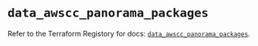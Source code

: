 # `data_awscc_panorama_packages`

Refer to the Terraform Registory for docs: [`data_awscc_panorama_packages`](https://registry.terraform.io/providers/hashicorp/awscc/0.70.0/docs/data-sources/panorama_packages).
